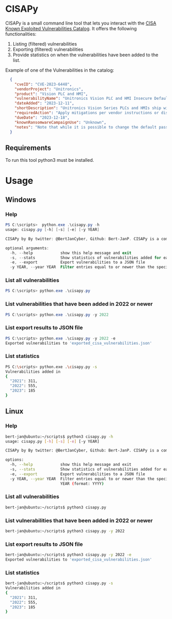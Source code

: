 # CISAPy
CISAPy is a small command line tool that lets you interact with the [CISA Known Exploited Vulnerabilities Catalog](https://www.cisa.gov/known-exploited-vulnerabilities-catalog). 
It offers the following functionalities:
1. Listing (filtered) vulnerabilities
2. Exporting (filtered) vulnerabilities
3. Provide statistics on when the vulnerabilities have been added to the list.

Example of one of the Vulnerabilities in the catalog:
```JSON
  {
    "cveID": "CVE-2023-6448",
    "vendorProject": "Unitronics",
    "product": "Vision PLC and HMI",
    "vulnerabilityName": "Unitronics Vision PLC and HMI Insecure Default Password Vulnerability",
    "dateAdded": "2023-12-11",
    "shortDescription": "Unitronics Vision Series PLCs and HMIs ship with an insecure default password, which if left unchanged, can allow attackers to execute remote commands.",
    "requiredAction": "Apply mitigations per vendor instructions or discontinue use of the product if mitigations are unavailable.",
    "dueDate": "2023-12-18",
    "knownRansomwareCampaignUse": "Unknown",
    "notes": "Note that while it is possible to change the default password, implementors are encouraged to remove affected controllers from public networks per vendor advice: https://www.unitronicsplc.com/cyber_security_vision-samba/"
  }
```

## Requirements
To run this tool python3 must be installed.

# Usage

## Windows

### Help
```PowerShell
PS C:\scripts>  python.exe .\cisapy.py -h
usage: cisapy.py [-h] [-s] [-e] [-y YEAR]

CISAPy by By twitter: @BertJanCyber, Github: Bert-JanP. CISAPy is a commandline tool that lets you interact with the CISA Known Exploited Vulnerabilities Catalog. It lets you fetch the vulnerabilities catalog to dynamic JSON and perform statistics analysis.

optional arguments:
  -h, --help            show this help message and exit
  -s, --stats           Show statistics of vulnerabilities added for each year
  -e, --export          Export vulnerabilities to a JSON file
  -y YEAR, --year YEAR  Filter entries equal to or newer than the specified YEAR (format: YYYY)
```

### List all vulnerabilities
```PowerShell
PS C:\scripts> python.exe .\cisapy.py
```

### List vulnerabilities that have been added in 2022 or newer
```PowerShell
PS C:\scripts> python.exe .\cisapy.py -y 2022
```

### List export results to JSON file
```PowerShell
PS C:\scripts> python.exe .\cisapy.py -y 2022 -e
Exported vulnerabilities to 'exported_cisa_vulnerabilities.json'
```

### List statistics

```Bash
PS C:\scripts> python.exe .\cisapy.py -s
Vulnerabilities added in
{
  "2021": 311,
  "2022": 555,
  "2023": 185
}
```

## Linux

### Help
```Bash
bert-jan@ubuntu:~/scripts$ python3 cisapy.py -h
usage: cisapy.py [-h] [-s] [-e] [-y YEAR]

CISAPy by By twitter: @BertJanCyber, Github: Bert-JanP. CISAPy is a commandline tool that lets you interact with the CISA Known Exploited Vulnerabilities Catalog. It lets you fetch the vulnerabilities catalog to dynamic JSON and perform statistics analysis.

options:
  -h, --help            show this help message and exit
  -s, --stats           Show statistics of vulnerabilities added for each year
  -e, --export          Export vulnerabilities to a JSON file
  -y YEAR, --year YEAR  Filter entries equal to or newer than the specified
                        YEAR (format: YYYY)
```

### List all vulnerabilities
```Bash
bert-jan@ubuntu:~/scripts$ python3 cisapy.py
```

### List vulnerabilities that have been added in 2022 or newer
```Bash
bert-jan@ubuntu:~/scripts$ python3 cisapy.py -y 2022
```

### List export results to JSON file
```Bash
bert-jan@ubuntu:~/scripts$ python3 cisapy.py -y 2022 -e
Exported vulnerabilities to 'exported_cisa_vulnerabilities.json'
```

### List statistics

```Bash
bert-jan@ubuntu:~/scripts$ python3 cisapy.py -s
Vulnerabilities added in
{
  "2021": 311,
  "2022": 555,
  "2023": 185
}
```